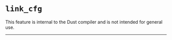 # `link_cfg`

This feature is internal to the Dust compiler and is not intended for general use.

------------------------
